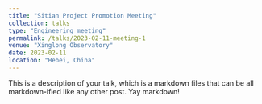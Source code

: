 ```yaml
---
title: "Sitian Project Promotion Meeting"
collection: talks
type: "Engineering meeting"
permalink: /talks/2023-02-11-meeting-1
venue: "Xinglong Observatory"
date: 2023-02-11
location: "Hebei, China"
---
```


This is a description of your talk, which is a markdown files that can be all markdown-ified like any other post. Yay markdown!
